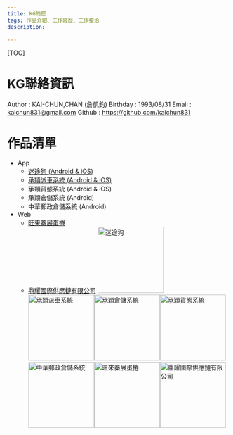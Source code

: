 ```yaml
---
title: KG簡歷
tags: 作品介紹、工作經歷、工作接洽
description: 

---
```

[TOC]

# KG聯絡資訊
Author : KAI-CHUN,CHAN (詹凱鈞)
Birthday : 1993/08/31
Email : kaichun831@gmail.com
Github : https://github.com/kaichun831


# 作品清單

- App
    - [迷途狗 (Android & iOS)](https://play.google.com/store/apps/details?id=com.dylanwalkha.asuscomm.app.twudingmap&hl=zh-TW)
    - [承穎派車系統 (Android & iOS)](https://apps.apple.com/tw/app/%E6%89%BF%E7%A9%8E%E6%B4%BE%E8%BB%8A%E7%B3%BB%E7%B5%B1/id1622515145)
    - 承穎貨態系統 (Android & iOS)
    - 承穎倉儲系統 (Android)
    - 中華郵政倉儲系統 (Android)
- Web
    - [旺來蓁展蛋捲](https://walai.com.tw)
    - [鼎耀國際供應鏈有限公司](https://dynergicsupplyinc.com/)
<img src="https://i.imgur.com/9hXYeXG.png" alt="迷途狗" width="150"><img src="https://i.imgur.com/LF1zkEh.png" alt="承穎派車系統" width="150"><img src="https://i.imgur.com/X4UF8l4.png" alt="承穎倉儲系統" width="150"><img src="https://i.imgur.com/Sl7VCsM.png" alt="承穎貨態系統" width="150"><img src="https://i.imgur.com/lHDVbB5.png" alt="中華郵政倉儲系統" width="150"><img src="https://i.imgur.com/mDEXaNl.png" alt="旺來蓁展蛋捲" width="150"><img src="https://i.imgur.com/Tkq4HFe.png" alt="鼎耀國際供應鏈有限公司" width="150">
